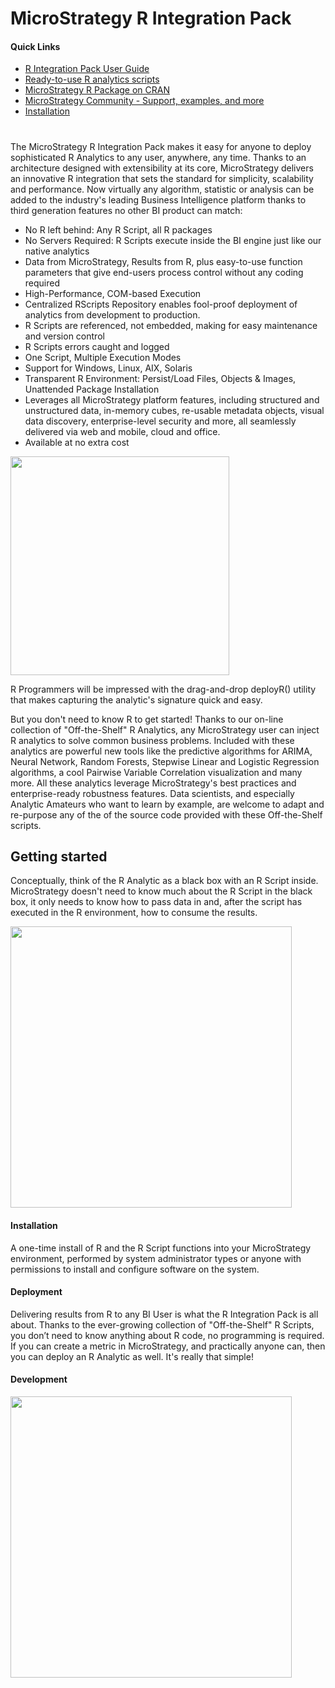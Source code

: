 # MicroStrategy R Integration Pack
#### Quick Links
* [R Integration Pack User Guide][user_guide]
* [Ready-to-use R analytics scripts][scripts]
* [MicroStrategy R Package on CRAN][cran]
* [MicroStrategy Community - Support, examples, and more][mstr_community]
* [Installation](https://github.com/MicroStrategy/RIntegrationPack/tree/master/installers)
#

The MicroStrategy R Integration Pack makes it easy for anyone to deploy sophisticated R Analytics to any user, anywhere, any time. Thanks to an architecture designed with extensibility at its core, MicroStrategy delivers an innovative R integration that sets the standard for simplicity, scalability and performance. Now virtually any algorithm, statistic or analysis can be added to the industry's leading Business Intelligence platform thanks to third generation features no other BI product can match:
 * No R left behind: Any R Script, all R packages
 * No Servers Required: R Scripts execute inside the BI engine just like our native analytics
 * Data from MicroStrategy, Results from R, plus easy-to-use function parameters that give end-users process control without any coding required
 * High-Performance, COM-based Execution
 * Centralized RScripts Repository enables fool-proof deployment of analytics from development to production.
 * R Scripts are referenced, not embedded, making for easy maintenance and version control
 * R Scripts errors caught and logged
 * One Script, Multiple Execution Modes
 * Support for Windows, Linux, AIX, Solaris
 * Transparent R Environment: Persist/Load Files, Objects & Images, Unattended Package Installation
 * Leverages all MicroStrategy platform features, including structured and unstructured data, in-memory cubes, re-usable metadata objects, visual data discovery, enterprise-level security and more, all seamlessly delivered via web and mobile, cloud and office.
 * Available at no extra cost

<img src="https://github.com/MicroStrategy/RIntegrationPack/blob/master/assets/Home_RIPBlockDiagram.png" width="350">

R Programmers will be impressed with the drag-and-drop deployR() utility that makes capturing the analytic's signature quick and easy.


But you don't need to know R to get started! Thanks to our on-line collection of "Off-the-Shelf" R Analytics, any MicroStrategy user can inject R analytics to solve common business problems. Included with these analytics are powerful new tools like the predictive algorithms for ARIMA, Neural Network, Random Forests, Stepwise Linear and Logistic Regression algorithms, a cool Pairwise Variable Correlation visualization and many more. All these analytics leverage MicroStrategy's best practices and enterprise-ready robustness features. Data scientists, and especially Analytic Amateurs who want to learn by example, are welcome to adapt and re-purpose any of the of the source code provided with these Off-the-Shelf scripts.


## Getting started
Conceptually, think of the R Analytic as a black box with an R Script inside. MicroStrategy doesn't need to know much about the R Script in the black box, it only needs to know how to pass data in and, after the script has executed in the R environment, how to consume the results.

<img src="https://github.com/MicroStrategy/RIntegrationPack/blob/master/assets/Home_Install-Deploy-NoNum.png" width="450">


#### Installation

A one-time install of R and the R Script functions into your MicroStrategy environment, performed by system administrator types or anyone with permissions to install and configure software on the system.

#### Deployment

Delivering results from R to any BI User is what the R Integration Pack is all about. Thanks to the ever-growing collection of "Off-the-Shelf" R Scripts, you don’t need to know anything about R code, no programming is required. If you can create a metric in MicroStrategy, and practically anyone can, then you can deploy an R Analytic as well. It's really that simple!

#### Development

<img src="https://github.com/MicroStrategy/RIntegrationPack/blob/master/assets/Home_Develop-NoNum.png" width="450">



[img1]: https://github.com/MicroStrategy/RIntegrationPack/blob/master/assets/Home_RIPBlockDiagram.png
[img2]: https://github.com/MicroStrategy/RIntegrationPack/blob/master/assets/Home_Install-Deploy-NoNum.png
[img3]: https://github.com/MicroStrategy/RIntegrationPack/blob/master/assets/Home_Develop-NoNum.png

[user_guide]: <https://github.com/MicroStrategy/RIntegrationPack/raw/master/docs/Documentation_RIntegrationPackUserGuide.pdf>
[scripts]: <https://github.com/MicroStrategy/RIntegrationPack/tree/master/scripts>
[cran]: <https://cran.r-project.org/package=MicroStrategyR>
[mstr_community]: <https://community.microstrategy.com/s/topic/0TO44000000Flk7GAC/r-script-u108>
